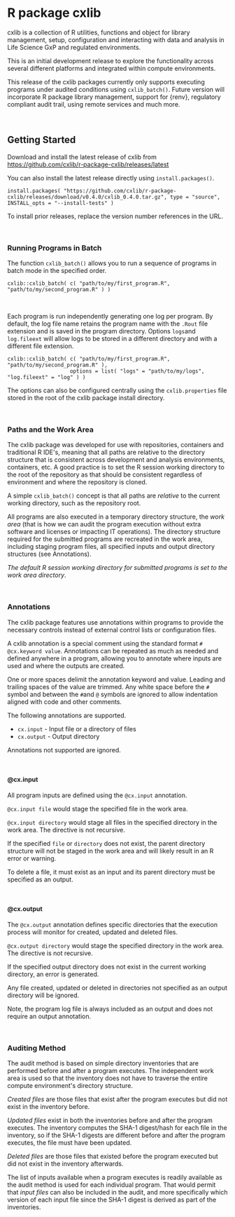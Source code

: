# R package cxlib

cxlib is a collection of R utilities, functions and object for library management, setup, configuration and interacting with data and analysis in Life Science GxP and regulated environments.

This is an initial development release to explore the functionality across several different platforms and integrated within compute environments.

This release of the cxlib packages currently only supports executing programs under audited conditions using `cxlib_batch()`. Future version will incorporate R package library management, support for {renv}, regulatory compliant audit trail, using remote services and much more.

<br/>



## Getting Started

Download and install the latest release of cxlib from https://github.com/cxlib/r-package-cxlib/releases/latest

You can also install the latest release directly using `install.packages()`.   

```
install.packages( "https://github.com/cxlib/r-package-cxlib/releases/download/v0.4.0/cxlib_0.4.0.tar.gz", type = "source", INSTALL_opts = "--install-tests" )
```

To install prior releases, replace the version number references in the URL.

<br/>


### Running Programs in Batch 

The function `cxlib_batch()` allows you to run a sequence of programs in batch mode in the specified order. 

```
cxlib::cxlib_batch( c( "path/to/my/first_program.R", "path/to/my/second_program.R" ) )
```

<br/>

Each program is run independently generating one log per program. By default, the log file name retains the program name with the `.Rout` file extension and is saved 
in the program directory. Options `logs`and `log.fileext` will allow logs to be stored in a different directory and with a different file extension.

```
cxlib::cxlib_batch( c( "path/to/my/first_program.R", "path/to/my/second_program.R" ), 
                    options = list( "logs" = "path/to/my/logs", "log.fileext" = "log" ) )
```

The options can also be configured centrally using the `cxlib.properties` file stored in the root of the cxlib package install directory.

<br/>

### Paths and the Work Area
The cxlib package was developed for use with repositories,  containers and traditional R IDE's, meaning that all paths are relative to the directory structure that is consistent across development and analysis environments, containers, etc. A good practice is to set the R session working directory to the root of the repository as that should be consistent regardless of environment and where the repository is cloned.

A simple `cxlib_batch()` concept is that all paths are _relative_ to the current working directory, such as the repository root. 

All programs are also executed in a temporary directory structure, the _work area_ (that is how we can audit the program execution without extra software and licenses or impacting IT operations). The directory structure required for the submitted programs are recreated in the work area, including staging program files, all specified inputs and output directory structures (see Annotations).

_The default R session working directory for submitted programs is set to the work area directory_.


<br/>


### Annotations
The cxlib package features use annotations within programs to provide the necessary controls instead of external control lists or configuration files. 

A cxlib annotation is a special comment using the standard format `# @cx.keyword value`. Annotations can be repeated as much as needed and defined anywhere 
in a program, allowing you to annotate where inputs are used and where the outputs are created. 

One or more spaces delimit the annotation keyword and value. Leading and trailing spaces of the value are trimmed. Any white space before the `#` symbol and between the `#`and `@` symbols are ignored to allow indentation aligned with code and other comments.

The following annotations are supported.

+ `cx.input` - Input file or a directory of files
+ `cx.output` - Output directory

Annotations not supported are ignored. 

<br/>


#### @cx.input
All program inputs are defined using the `@cx.input` annotation.

`@cx.input file` would stage the specified file in the work area.

`@cx.input directory` would stage all files in the specified directory in the work area. The directive is not recursive.

If the specified `file` or `directory` does not exist, the parent directory structure will not be staged in the work area and will likely result in an
R error or warning.

To delete a file, it must exist as an input and its parent directory must be specified as an output.

<br/>


#### @cx.output
The `@cx.output` annotation defines specific directories that the execution process will monitor for created, updated and deleted files.

`@cx.output directory` would stage the specified directory in the work area. The directive is not recursive.

If the specified output directory does not exist in the current working directory, an error is generated.

Any file created, updated or deleted in directories not specified as an output directory will be ignored.

Note, the program log file is always included as an output and does not require an output annotation.

<br/>



### Auditing Method
The audit method is based on simple directory inventories that are performed before and after a program executes. The independent work area is used so that the inventory does not have to traverse the entire compute environment's directory structure. 

_Created files_ are those files that exist after the program executes but did not exist in the inventory before.

_Updated files_ exist in both the inventories before and after the program executes. The inventory computes the SHA-1 digest/hash for each file in the inventory, so if the SHA-1 digests are different before and after the program executes, the file must have been updated.

_Deleted files_ are those files that existed before the program executed but did not exist in the inventory afterwards.

The list of inputs available when a program executes is readily available as the audit method is used for each individual program. That would permit that _input files_ can also be included in the audit, and more specifically which version of each input file since the SHA-1 digest is derived as part of the inventories.
